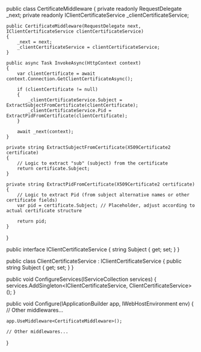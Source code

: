 


public class CertificateMiddleware
{
    private readonly RequestDelegate _next;
    private readonly IClientCertificateService _clientCertificateService;

    public CertificateMiddleware(RequestDelegate next, IClientCertificateService clientCertificateService)
    {
        _next = next;
        _clientCertificateService = clientCertificateService;
    }

    public async Task InvokeAsync(HttpContext context)
    {
        var clientCertificate = await context.Connection.GetClientCertificateAsync();

        if (clientCertificate != null)
        {
            _clientCertificateService.Subject = ExtractSubjectFromCertificate(clientCertificate);
            _clientCertificateService.Pid = ExtractPidFromCertificate(clientCertificate);
        }

        await _next(context);
    }

    private string ExtractSubjectFromCertificate(X509Certificate2 certificate)
    {
        // Logic to extract "sub" (subject) from the certificate
        return certificate.Subject;
    }

    private string ExtractPidFromCertificate(X509Certificate2 certificate)
    {
        // Logic to extract Pid (from subject alternative names or other certificate fields)
        var pid = certificate.Subject; // Placeholder, adjust according to actual certificate structure
        
        return pid;
    }
}



public interface IClientCertificateService
{
    string Subject { get; set; }
}

public class ClientCertificateService : IClientCertificateService
{
    public string Subject { get; set; }
}


public void ConfigureServices(IServiceCollection services)
{
    services.AddSingleton<IClientCertificateService, ClientCertificateService>();
}

public void Configure(IApplicationBuilder app, IWebHostEnvironment env)
{
    // Other middlewares...
    
    app.UseMiddleware<CertificateMiddleware>();

    // Other middlewares...
}
